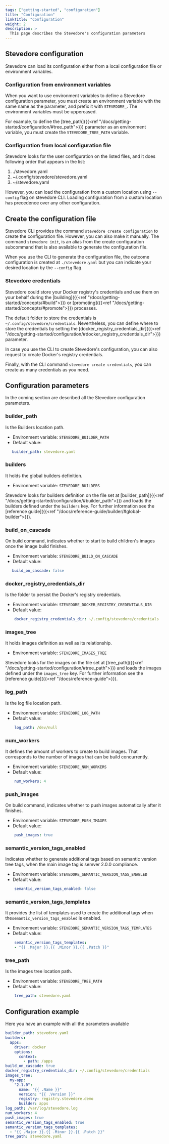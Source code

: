 ```yaml
---
tags: ["getting-started", "configuration"]
title: "Configuration"
linkTitle: "Configuration"
weight: 2
description: >
  This page describes the Stevedore's configuration parameters
---
```


## Stevedore configuration
Stevedore can load its configuration either from a local configuration file or environment variables.

### Configuration from environment variables
When you want to use environment variables to define a Stevedore configuration parameter, you must create an environment variable with the same name as the parameter, and prefix it with `STEVEDORE_`. The environment variables must be uppercased.

For example, to define the [tree_path]({{<ref "/docs/getting-started/configuration/#tree_path">}}) parameter as an environment variable, you must create the `STEVEDORE_TREE_PATH` variable.

### Configuration from local configuration file
Stevedore looks for the user configuration on the listed files, and it does following order that appears in the list:
1. ./stevedore.yaml
2. ~/.config/stevedore/stevedore.yaml
3. ~/stevedore.yaml

However, you can load the configuration from a custom location using `--config` flag on stevedore CLI. Loading configuration from a custom location has precedence over any other configuration.

## Create the configuration file
Stevedore CLI provides the command `stevedore create configuration` to create the configuration file. However, you can also make it manually.
The command `stevedore init`, is an alias from the create configuration subcommand that is also available to generate the configuration file.

When you use the CLI to generate the configuration file, the outcome configuration is created at `./stevedore.yaml` but you can indicate your desired location by the `--config` flag.

### Stevedore credentials
Stevedore could store your Docker registry's credentials and use them on your behalf during the [building]({{<ref "/docs/getting-started/concepts/#build">}}) or [promoting]({{<ref "/docs/getting-started/concepts/#promote">}}) processes.

The default folder to store the credentials is `~/.config/stevedore/credentials`. Nevertheless, you can define where to store the credentials by setting the [docker_registry_credentials_dir]({{<ref "/docs/getting-started/configuration/#docker_registry_credentials_dir">}}) parameter.

In case you use the CLI to create Stevedore's configuration, you can also request to create Docker's registry credentials.

Finally, with the CLI command `stevedore create credentials`, you can create as many credentials as you need.

## Configuration parameters
In the coming section are described all the Stevedore configuration parameters.

### **builder_path**
Is the Builders location path.
- Environment variable: `STEVEDORE_BUILDER_PATH`
- Default value:
```yaml
   builder_path: stevedore.yaml
```

### **builders**
It holds the global builders definition. 
- Environment variable: `STEVEDORE_BUILDERS`

Stevedore looks for builders definition on the file set at [builder_path]({{<ref "/docs/getting-started/configuration/#builder_path">}}) and loads the builders defined under the `builders` key. For further information see the [reference guide]({{<ref "/docs/reference-guide/builder/#global-builder">}}).

### **build_on_cascade**
On build command, indicates whether to start to build children's images once the image build finishes.
- Environment variable: `STEVEDORE_BUILD_ON_CASCADE`
- Default value:
```yaml 
   build_on_cascade: false
```

### **docker_registry_credentials_dir**
Is the folder to persist the Docker's registry credentials.
- Environment variable: `STEVEDORE_DOCKER_REGISTRY_CREDENTIALS_DIR`
- Default value:
```yaml 
    docker_registry_credentials_dir: ~/.config/stevedore/credentials
```

### **images_tree**
It holds images definition as well as its relationship. 
- Environment variable: `STEVEDORE_IMAGES_TREE`
  
Stevedore looks for the images on the file set at [tree_path]({{<ref "/docs/getting-started/configuration/#tree_path">}}) and loads the images defined under the `images_tree` key. For further information see the [reference guide]({{<ref "/docs/reference-guide">}}).

### **log_path**
Is the log file location path.
- Environment variable: `STEVEDORE_LOG_PATH`
- Default value:
```yaml 
    log_path: /dev/null
```

### **num_workers**
It defines the amount of workers to create to build images. That corresponds to the number of images that can be build concurrently.
- Environment variable: `STEVEDORE_NUM_WORKERS`
- Default value:
```yaml 
    num_workers: 4
```

### **push_images**
On build command, indicates whether to push images automatically after it finishes.
- Environment variable: `STEVEDORE_PUSH_IMAGES`
- Default value:
```yaml 
    push_images: true
```

### **semantic_version_tags_enabled**
Indicates whether to generate additional tags based on semantic version tree tags, when the main image tag is semver 2.0.0 compliance.
- Environment variable: `STEVEDORE_SEMANTIC_VERSION_TAGS_ENABLED`
- Default value:
```yaml
    semantic_version_tags_enabled: false
```

### **semantic_version_tags_templates**
It provides the list of templates used to create the additional tags when the`semantic_version_tags_enabled` is enabled.
- Environment variable: `STEVEDORE_SEMANTIC_VERSION_TAGS_TEMPLATES`
- Default value:
```yaml 
    semantic_version_tags_templates:  
    - "{{ .Major }}.{{ .Minor }}.{{ .Patch }}"
```

### **tree_path**
Is the images tree location path.
- Environment variable: `STEVEDORE_TREE_PATH`
- Default value:
```yaml
    tree_path: stevedore.yaml
```
## Configuration example
Here you have an example with all the parameters available
```yaml
builder_path: stevedore.yaml
builders:
  apps:
    driver: docker
    options:
      context:
        - path: /apps
build_on_cascade: true
docker_registry_credentials_dir: ~/.config/stevedore/credentials
images_tree:
  my-app:
    "2.1.0":
      name: "{{ .Name }}"
      version: "{{ .Version }}"
      registry: registry.stevedore.demo
      builder: apps
log_path: /var/log/stevedore.log
num_workers: 4
push_images: true
semantic_version_tags_enabled: true
semantic_version_tags_templates:
  - "{{ .Major }}.{{ .Minor }}.{{ .Patch }}"
tree_path: stevedore.yaml
```